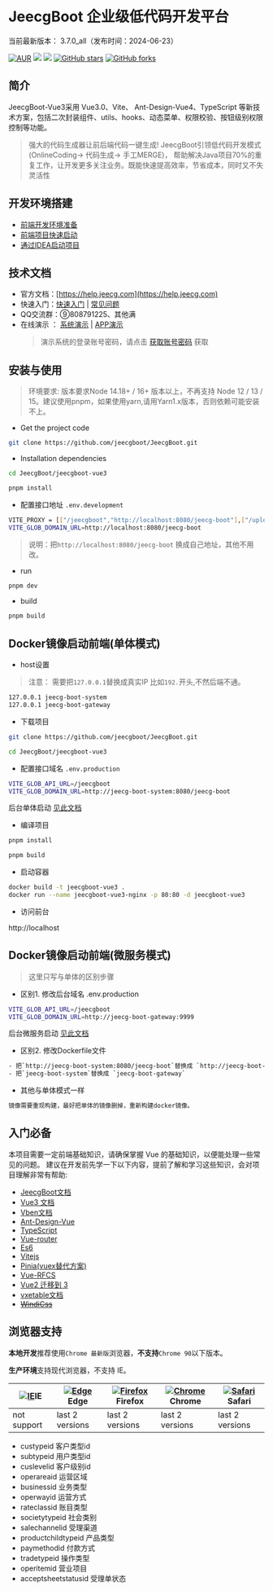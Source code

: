 # JeecgBoot 企业级低代码开发平台

当前最新版本： 3.7.0_all（发布时间：2024-06-23）

[![AUR](https://img.shields.io/badge/license-Apache%20License%202.0-blue.svg)](https://github.com/zhangdaiscott/jeecg-boot/blob/master/LICENSE) [![](https://img.shields.io/badge/Author-北京国炬软件-orange.svg)](http://jeecg.com/aboutusIndex) [![](https://img.shields.io/badge/version-3.7.0-brightgreen.svg)](https://github.com/zhangdaiscott/jeecg-boot) [![GitHub stars](https://img.shields.io/github/stars/zhangdaiscott/jeecg-boot.svg?style=social&label=Stars)](https://github.com/zhangdaiscott/jeecg-boot) [![GitHub forks](https://img.shields.io/github/forks/zhangdaiscott/jeecg-boot.svg?style=social&label=Fork)](https://github.com/zhangdaiscott/jeecg-boot)

## 简介

JeecgBoot-Vue3采用 Vue3.0、Vite、 Ant-Design-Vue4、TypeScript 等新技术方案，包括二次封装组件、utils、hooks、动态菜单、权限校验、按钮级别权限控制等功能。

> 强大的代码生成器让前后端代码一键生成! JeecgBoot引领低代码开发模式(OnlineCoding-> 代码生成-> 手工MERGE)， 帮助解决Java项目70%的重复工作，让开发更多关注业务。既能快速提高效率，节省成本，同时又不失灵活性

## 开发环境搭建

- [前端开发环境准备](https://help.jeecg.com/setup/dev.html)
- [前端项目快速启动](https://help.jeecg.com/setup/startup.html)
- [通过IDEA启动项目](https://help.jeecg.com/java/setup/idea/startup.html)

## 技术文档

- 官方文档：[https://help.jeecg.com](https://help.jeecg.com)
- 快速入门：[快速入门](http://jeecg.com/doc/quickstart) | [常见问题](http://help.jeecg.com/qa.html)
- QQ交流群：⑨808791225、其他满
- 在线演示 ： [系统演示](http://boot3.jeecg.com) | [APP演示](http://jeecg.com/appIndex)
  > 演示系统的登录账号密码，请点击 [获取账号密码](http://jeecg.com/doc/demo) 获取

## 安装与使用

> 环境要求: 版本要求Node 14.18+ / 16+ 版本以上，不再支持 Node 12 / 13 / 15。建议使用pnpm，如果使用yarn,请用Yarn1.x版本，否则依赖可能安装不上。

- Get the project code

```bash
git clone https://github.com/jeecgboot/JeecgBoot.git
```

- Installation dependencies

```bash
cd JeecgBoot/jeecgboot-vue3

pnpm install
```

- 配置接口地址 `.env.development`

```bash
VITE_PROXY = [["/jeecgboot","http://localhost:8080/jeecg-boot"],["/upload","http://localhost:3300/upload"]]
VITE_GLOB_DOMAIN_URL=http://localhost:8080/jeecg-boot
```

> 说明：把`http://localhost:8080/jeecg-boot` 换成自己地址，其他不用改。

- run

```bash
pnpm dev
```

- build

```bash
pnpm build
```

## Docker镜像启动前端(单体模式)

- host设置

> 注意： 需要把`127.0.0.1`替换成真实IP 比如`192.`开头,不然后端不通。

```bash
127.0.0.1 jeecg-boot-system
127.0.0.1 jeecg-boot-gateway
```

- 下载项目

```bash
git clone https://github.com/jeecgboot/JeecgBoot.git

cd JeecgBoot/jeecgboot-vue3
```

- 配置接口域名 `.env.production`

```bash
VITE_GLOB_API_URL=/jeecgboot
VITE_GLOB_DOMAIN_URL=http://jeecg-boot-system:8080/jeecg-boot
```

后台单体启动 [见此文档](https://help.jeecg.com/java/setup/docker/up.html)

- 编译项目

```bash
pnpm install

pnpm build
```

- 启动容器

```bash
docker build -t jeecgboot-vue3 .
docker run --name jeecgboot-vue3-nginx -p 80:80 -d jeecgboot-vue3
```

- 访问前台

http://localhost

## Docker镜像启动前端(微服务模式)

> 这里只写与单体的区别步骤

- 区别1. 修改后台域名 .env.production

```bash
VITE_GLOB_API_URL=/jeecgboot
VITE_GLOB_DOMAIN_URL=http://jeecg-boot-gateway:9999
```

后台微服务启动 [见此文档](https://help.jeecg.com/java/springcloud/docker.html)

- 区别2. 修改Dockerfile文件

```bash
- 把`http://jeecg-boot-system:8080/jeecg-boot`替换成 `http://jeecg-boot-gateway:9999`
- 把`jeecg-boot-system`替换成 `jeecg-boot-gateway`
```

- 其他与单体模式一样

```bash
镜像需要重现构建，最好把单体的镜像删掉，重新构建docker镜像。
```

## 入门必备

本项目需要一定前端基础知识，请确保掌握 Vue 的基础知识，以便能处理一些常见的问题。 建议在开发前先学一下以下内容，提前了解和学习这些知识，会对项目理解非常有帮助:

- [JeecgBoot文档](http://help.jeecg.com)
- [Vue3 文档](https://cn.vuejs.org/)
- [Vben文档](https://doc.vvbin.cn)
- [Ant-Design-Vue](https://www.antdv.com/docs/vue/introduce-cn/)
- [TypeScript](https://www.typescriptlang.org/)
- [Vue-router](https://router.vuejs.org/zh)
- [Es6](https://es6.ruanyifeng.com/)
- [Vitejs](https://cn.vitejs.dev/guide/)
- [Pinia(vuex替代方案)](https://pinia.esm.dev/introduction.html)
- [Vue-RFCS](https://github.com/vuejs/rfcs)
- [Vue2 迁移到 3](https://v3.vuejs.org/guide/migration/introduction.html)
- [vxetable文档](https://vxetable.cn)
- [~~WindiCss~~](https://windicss.netlify.app/)

## 浏览器支持

**本地开发**推荐使用`Chrome 最新版`浏览器，**不支持**`Chrome 90`以下版本。

**生产环境**支持现代浏览器，不支持 IE。

| [![IE](https://raw.githubusercontent.com/alrra/browser-logos/master/src/archive/internet-explorer_9-11/internet-explorer_9-11_48x48.png)](http://godban.github.io/browsers-support-badges/)IE | [![ Edge](https://raw.githubusercontent.com/alrra/browser-logos/master/src/edge/edge_48x48.png)](http://godban.github.io/browsers-support-badges/)Edge | [![Firefox](https://raw.githubusercontent.com/alrra/browser-logos/master/src/firefox/firefox_48x48.png)](http://godban.github.io/browsers-support-badges/)Firefox | [![Chrome](https://raw.githubusercontent.com/alrra/browser-logos/master/src/chrome/chrome_48x48.png)](http://godban.github.io/browsers-support-badges/)Chrome | [![Safari](https://raw.githubusercontent.com/alrra/browser-logos/master/src/safari/safari_48x48.png)](http://godban.github.io/browsers-support-badges/)Safari |
| --- | --- | --- | --- | --- |
| not support | last 2 versions | last 2 versions | last 2 versions | last 2 versions |

- custypeid 客户类型id
- subtypeid 用户类型id
- cuslevelid 客户级别id
- operareaid 运营区域
- businessid 业务类型
- operwayid 运营方式
- rateclassid 账目类型
- societytypeid 社会类别
- salechannelid 受理渠道
- productchildtypeid 产品类型
- paymethodid 付款方式
- tradetypeid 操作类型
- operitemid 营业项目
- acceptsheetstatusid 受理单状态

